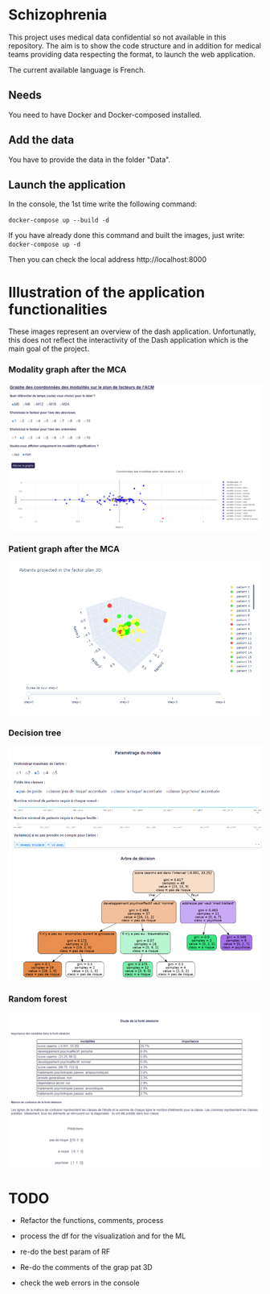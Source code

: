 # Schizophrenia

This project uses medical data confidential so not available in this repository.
The aim is to show the code structure and in addition for medical teams providing data respecting the format, to launch the web application. 

The current available language is French.

## Needs

You need to have Docker and Docker-composed installed.

## Add the data

You have to provide the data in the folder "Data".

## Launch the application 

In the console, the 1st time write the following command:

``docker-compose up --build -d``

If you have already done this command and built the images, just write:
``docker-compose up -d``

Then you can check the local address http://localhost:8000

# Illustration of the application functionalities

These images represent an overview of the dash application. Unfortunatly, this does not reflect
the interactivity of the Dash application which is the main goal of the project.

### Modality graph after the MCA
![plot](./application/illustrations/acm_modalities.png)

### Patient graph after the MCA
![plot](./application/illustrations/acm_patients_3D.png)

### Decision tree
![plot](./application/illustrations/image_decision_tree.png)

### Random forest
![plot](./application/illustrations/random_forest.png)

# TODO

- Refactor the functions, comments, process 

- process the df for the visualization and for the ML

- re-do the best param of RF

- Re-do the comments of the grap pat 3D

- check the web errors in the console


